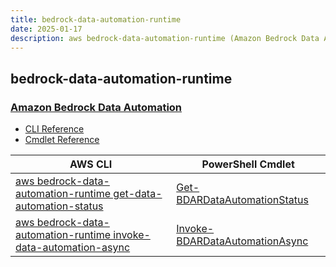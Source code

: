 ```yaml
---
title: bedrock-data-automation-runtime
date: 2025-01-17
description: aws bedrock-data-automation-runtime (Amazon Bedrock Data Automation) command/cmdlet list.
---
```


## bedrock-data-automation-runtime

### [Amazon Bedrock Data Automation](https://aws.amazon.com/bedrock/bda/)

* [CLI Reference](https://awscli.amazonaws.com/v2/documentation/api/latest/reference/bedrock-data-automation-runtime/index.html)
* [Cmdlet Reference](https://docs.aws.amazon.com/powershell/latest/reference/items/BedrockDataAutomationRuntime_cmdlets.html)

|AWS CLI|PowerShell Cmdlet|
|----|----|
|[aws bedrock-data-automation-runtime get-data-automation-status](https://awscli.amazonaws.com/v2/documentation/api/latest/reference/bedrock-data-automation-runtime/get-data-automation-status.html)|[Get-BDARDataAutomationStatus](https://docs.aws.amazon.com/powershell/latest/reference/items/Get-BDARDataAutomationStatus.html)|
|[aws bedrock-data-automation-runtime invoke-data-automation-async](https://awscli.amazonaws.com/v2/documentation/api/latest/reference/bedrock-data-automation-runtime/invoke-data-automation-async.html)|[Invoke-BDARDataAutomationAsync](https://docs.aws.amazon.com/powershell/latest/reference/items/Invoke-BDARDataAutomationAsync.html)|

